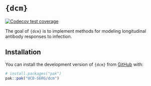
<!-- README.md is generated from README.Rmd. Please edit that file -->

# `{dcm}`

<!-- badges: start -->

[![Codecov test
coverage](https://codecov.io/gh/UCD-SERG/dcm/graph/badge.svg)](https://app.codecov.io/gh/UCD-SERG/dcm)
<!-- badges: end -->

The goal of `{dcm}` is to implement methods for modeling longitudinal
antibody responses to infection.

## Installation

You can install the development version of `{dcm}` from
[GitHub](https://github.com/) with:

``` r
# install.packages("pak")
pak::pak("UCD-SERG/dcm")
```

